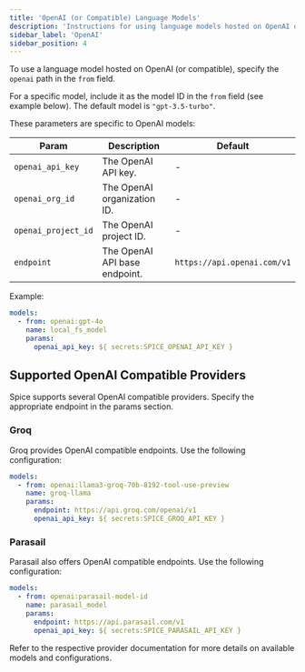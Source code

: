 ```yaml
---
title: 'OpenAI (or Compatible) Language Models'
description: 'Instructions for using language models hosted on OpenAI or compatible services with Spice.'
sidebar_label: 'OpenAI'
sidebar_position: 4
---
```


To use a language model hosted on OpenAI (or compatible), specify the `openai` path in the `from` field.

For a specific model, include it as the model ID in the `from` field (see example below). The default model is `"gpt-3.5-turbo"`.

These parameters are specific to OpenAI models:

| Param               | Description                   | Default                     |
| ------------------- | ----------------------------- | --------------------------- |
| `openai_api_key`    | The OpenAI API key.           | -                           |
| `openai_org_id`     | The OpenAI organization ID.   | -                           |
| `openai_project_id` | The OpenAI project ID.        | -                           |
| `endpoint`          | The OpenAI API base endpoint. | `https://api.openai.com/v1` |

Example:

```yaml
models:
  - from: openai:gpt-4o
    name: local_fs_model
    params:
      openai_api_key: ${ secrets:SPICE_OPENAI_API_KEY }
```

## Supported OpenAI Compatible Providers

Spice supports several OpenAI compatible providers. Specify the appropriate endpoint in the params section.

### Groq

Groq provides OpenAI compatible endpoints. Use the following configuration:

```yaml
models:
  - from: openai:llama3-groq-70b-8192-tool-use-preview
    name: groq-llama
    params:
      endpoint: https://api.groq.com/openai/v1
      openai_api_key: ${ secrets:SPICE_GROQ_API_KEY }
```

### Parasail

Parasail also offers OpenAI compatible endpoints. Use the following configuration:

```yaml
models:
  - from: openai:parasail-model-id
    name: parasail_model
    params:
      endpoint: https://api.parasail.com/v1
      openai_api_key: ${ secrets:SPICE_PARASAIL_API_KEY }
```

Refer to the respective provider documentation for more details on available models and configurations.
